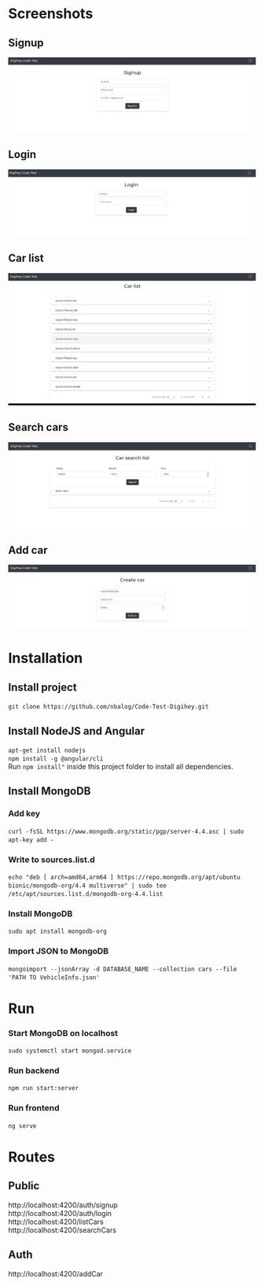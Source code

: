 # Screenshots
## Signup
![Signup](https://github.com/nbalog/Code-Test-Digihey/blob/main/images/digihey-signup.png?raw=true)
## Login
![Login](https://github.com/nbalog/Code-Test-Digihey/blob/main/images/digihey-login.png?raw=true)
## Car list
![Car list](https://github.com/nbalog/Code-Test-Digihey/blob/main/images/digihey-list.png?raw=true)
## Search cars
![Search cars](https://github.com/nbalog/Code-Test-Digihey/blob/main/images/digihey-search.png?raw=true)
## Add car
![Add car](https://github.com/nbalog/Code-Test-Digihey/blob/main/images/digihey-create.png?raw=true)
# Installation
## Install project
``` git clone https://github.com/nbalog/Code-Test-Digihey.git ```
## Install NodeJS and Angular
``` apt-get install nodejs ```  
``` npm install -g @angular/cli ```     
Run ``` npm install" ``` inside this project folder to install all dependencies.

## Install MongoDB 
### Add key
``` curl -fsSL https://www.mongodb.org/static/pgp/server-4.4.asc | sudo apt-key add - ``` 
### Write to sources.list.d
``` echo "deb [ arch=amd64,arm64 ] https://repo.mongodb.org/apt/ubuntu bionic/mongodb-org/4.4 multiverse" | sudo tee /etc/apt/sources.list.d/mongodb-org-4.4.list ```
### Install MongoDB
``` sudo apt install mongodb-org ```
### Import JSON to MongoDB
``` mongoimport --jsonArray -d DATABASE_NAME --collection cars --file 'PATH TO VehicleInfo.json' ```

# Run
### Start MongoDB on localhost
``` sudo systemctl start mongod.service ```
### Run backend  
``` npm run start:server ```
### Run frontend
``` ng serve ``` 

# Routes
## Public
http://localhost:4200/auth/signup     
http://localhost:4200/auth/login  
http://localhost:4200/listCars  
http://localhost:4200/searchCars  

## Auth
http://localhost:4200/addCar

